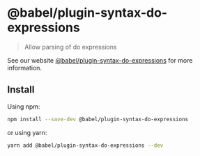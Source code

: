 # @babel/plugin-syntax-do-expressions

> Allow parsing of do expressions

See our website [@babel/plugin-syntax-do-expressions](https://babeljs.io/docs/babel-plugin-syntax-do-expressions) for more information.

## Install

Using npm:

```sh
npm install --save-dev @babel/plugin-syntax-do-expressions
```

or using yarn:

```sh
yarn add @babel/plugin-syntax-do-expressions --dev
```
